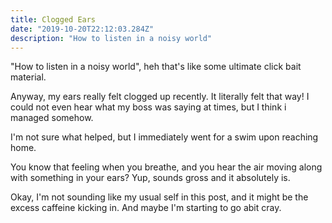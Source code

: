 ```yaml
---
title: Clogged Ears
date: "2019-10-20T22:12:03.284Z"
description: "How to listen in a noisy world"
---
```


"How to listen in a noisy world", heh that's like some ultimate click bait material.

Anyway, my ears really felt clogged up recently. It literally felt that way! I could not even hear what my boss was saying at times, but I think i managed somehow.

I'm not sure what helped, but I immediately went for a swim upon reaching home.

You know that feeling when you breathe, and you hear the air moving along with something in your ears? Yup, sounds gross and it absolutely is.

Okay, I'm not sounding like my usual self in this post, and it might be the excess caffeine kicking in. And maybe I'm starting to go abit cray.